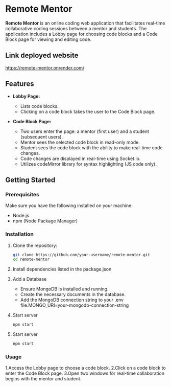 # Remote Mentor

**Remote Mentor** is an online coding web application that facilitates real-time collaborative coding sessions between a mentor and students. The application includes a Lobby page for choosing code blocks and a Code Block page for viewing and editing code.

## Link deployed website

https://remote-mentor.onrender.com/

## Features

- **Lobby Page:**
  - Lists code blocks.
  - Clicking on a code block takes the user to the Code Block page.

- **Code Block Page:**
  - Two users enter the page: a mentor (first user) and a student (subsequent users).
  - Mentor sees the selected code block in read-only mode.
  - Student sees the code block with the ability to make real-time code changes.
  - Code changes are displayed in real-time using Socket.io.
  - Utilizes codeMirror library for syntax highlighting (JS code only).

## Getting Started

### Prerequisites

Make sure you have the following installed on your machine:

- Node.js
- npm (Node Package Manager)

### Installation

1. Clone the repository:

   ```bash
   git clone https://github.com/your-username/remote-mentor.git
   cd remote-mentor

2. Install dependencies listed in the package.json

3. Add a Database

    - Ensure MongoDB is installed and running.
    - Create the necessary documents in the database.
    - Add the MongoDB connection string to your .env file.MONGO_URI=your-mongodb-connection-string 

3. Start server 
    ```bash
    npm start


4. Start server 
    ```bash
    npm start


### Usage
1.Access the Lobby page to choose a code block.
2.Click on a code block to enter the Code Block page.
3.Open two windows for real-time collaboration begins with the mentor and student.